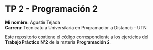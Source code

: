 # TP 2 - Programación 2

**Mi nombre:** Agustín Tejada  
**Carrera:** Tecnicatura Universitaria en Programación a Distancia - UTN  

Este repositorio contiene el código correspondiente a los ejercicios del **Trabajo Práctico N°2** de la materia **Programación 2**.  
